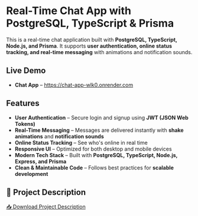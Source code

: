 # Real-Time Chat App with PostgreSQL, TypeScript & Prisma  

This is a real-time chat application built with **PostgreSQL, TypeScript, Node.js, and Prisma**. It supports **user authentication, online status tracking, and real-time messaging** with animations and notification sounds.

## Live Demo  
- **Chat App** – https://chat-app-wlk0.onrender.com 

## Features  
- **User Authentication** – Secure login and signup using **JWT (JSON Web Tokens)**  
- **Real-Time Messaging** – Messages are delivered instantly with **shake animations** and **notification sounds**  
- **Online Status Tracking** – See who's online in real time  
- **Responsive UI** – Optimized for both desktop and mobile devices  
- **Modern Tech Stack** – Built with **PostgreSQL, TypeScript, Node.js, Express, and Prisma**  
- **Clean & Maintainable Code** – Follows best practices for **scalable development**  

## 📄 Project Description  
[📥 Download Project Description](https://docs.google.com/document/d/1fUBEe5YSy49b3n_10u_Ccuhm6-2sSUitn06I1soyLRg/edit?usp=sharing)  






